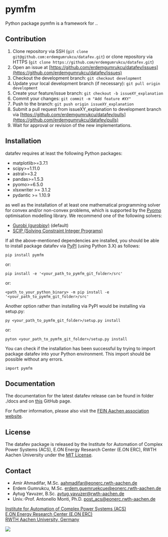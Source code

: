 # pymfm

Python package pymfm is a framework for ..

## Contribution

1. Clone repository via SSH (`git clone git@github.com:erdemgumrukcu/datafev.git`) or clone repository via HTTPS (`git clone https://github.com/erdemgumrukcu/datafev.git`)
2. Open an issue at [https://github.com/erdemgumrukcu/datafev/issues](https://github.com/erdemgumrukcu/datafev/issues)
3. Checkout the development branch: `git checkout development` 
4. Update your local development branch (if necessary): `git pull origin development`
5. Create your feature/issue branch: `git checkout -b issueXY_explanation`
6. Commit your changes: `git commit -m "Add feature #XY"`
7. Push to the branch: `git push origin issueXY_explanation`
8. Submit a pull request from issueXY_explanation to development branch via [https://github.com/erdemgumrukcu/datafev/pulls](https://github.com/erdemgumrukcu/datafev/pulls)
9. Wait for approval or revision of the new implementations.

## Installation

datafev requires at least the following Python packages:
- matplotlib>=3.7.1
- scipy>=1.11.0
- astral>=3.2
- pandas>=1.5.3
- pyomo>=6.5.0
- xlsxwriter >= 3.1.2
- pydantic >= 1.10.9

as well as the installation of at least one mathematical programming solver for convex and/or non-convex problems, which is supported by the [Pyomo](http://www.pyomo.org/) optimisation modelling library.
We recommend one of the following solvers:

- [Gurobi (gurobipy)](https://www.gurobi.com/products/gurobi-optimizer/) (default)
- [SCIP (Solving Constraint Integer Programs)](https://scipopt.org/)

If all the above-mentioned dependencies are installed, you should be able to install package datafev via [PyPI](https://pypi.org/) (using Python 3.X) as follows:

`pip install pymfm`

or:

`pip install -e '<your_path_to_pymfm_git_folder>/src'`

or:

`<path_to_your_python_binary> -m pip install -e '<your_path_to_pymfm_git_folder>/src'`

Another option rather than installing via PyPI would be installing via setup.py:

`py <your_path_to_pymfm_git_folder>/setup.py install`

or:

`pyton <your_path_to_pymfm_git_folder>/setup.py install`


You can check if the installation has been successful by trying to import package datafev into your Python environment.
This import should be possible without any errors.

`import pymfm`


## Documentation

The documentation for the latest datafev release can be found in folder ./docs and on [this](https://datafev.fein-aachen.org//) GitHub page.

For further information, please also visit the [FEIN Aachen association website](https://fein-aachen.org/en/projects/datafev/).


## License

The datafev package is released by the Institute for Automation of Complex Power Systems (ACS), E.ON Energy Research Center (E.ON ERC), RWTH Aachen University under the [MIT License](https://opensource.org/licenses/MIT).


## Contact

- Amir Ahmadifar, M.Sc. <aahmadifar@eonerc.rwth-aachen.de>
- Erdem Gumrukcu, M.Sc. <erdem.guemruekcue@eonerc.rwth-aachen.de>
- Aytug Yavuzer, B.Sc. <aytug.yavuzer@rwth-aachen.de>
- Univ.-Prof. Antonello Monti, Ph.D. <post_acs@eonerc.rwth-aachen.de>

[Institute for Automation of Complex Power Systems (ACS)](http://www.acs.eonerc.rwth-aachen.de) \
[E.ON Energy Research Center (E.ON ERC)](http://www.eonerc.rwth-aachen.de) \
[RWTH Aachen University, Germany](http://www.rwth-aachen.de)


<img src="https://www.eonerc.rwth-aachen.de/global/show_picture.asp?id=aaaaaaaaaakevlz"/>

